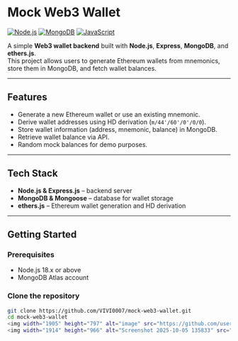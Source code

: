 # Mock Web3 Wallet

[![Node.js](https://img.shields.io/badge/Node.js-18.x-green?logo=node.js)](https://nodejs.org/) 
[![MongoDB](https://img.shields.io/badge/MongoDB-6.x-green?logo=mongodb)](https://www.mongodb.com/)
[![JavaScript](https://img.shields.io/badge/JavaScript-ES6-yellow?logo=javascript)](https://developer.mozilla.org/en-US/docs/Web/JavaScript)

A simple **Web3 wallet backend** built with **Node.js**, **Express**, **MongoDB**, and **ethers.js**.  
This project allows users to generate Ethereum wallets from mnemonics, store them in MongoDB, and fetch wallet balances.

---

## Features

- Generate a new Ethereum wallet or use an existing mnemonic.  
- Derive wallet addresses using HD derivation (`m/44'/60'/0'/0/0`).  
- Store wallet information (address, mnemonic, balance) in MongoDB.  
- Retrieve wallet balance via API.  
- Random mock balances for demo purposes.  

---

## Tech Stack

- **Node.js & Express.js** – backend server  
- **MongoDB & Mongoose** – database for wallet storage  
- **ethers.js** – Ethereum wallet generation and HD derivation  

---

## Getting Started

### Prerequisites

- Node.js 18.x or above  
- MongoDB Atlas account  

### Clone the repository

```bash
git clone https://github.com/VIVI0007/mock-web3-wallet.git
cd mock-web3-wallet
<img width="1905" height="797" alt="image" src="https://github.com/user-attachments/assets/c71f3cd5-2532-4438-8c80-4667909a92a9" />
<img width="1914" height="966" alt="Screenshot 2025-10-05 135833" src="https://github.com/user-attachments/assets/a261b25f-4dbc-418a-83db-ab0ef6a76ad0" />
